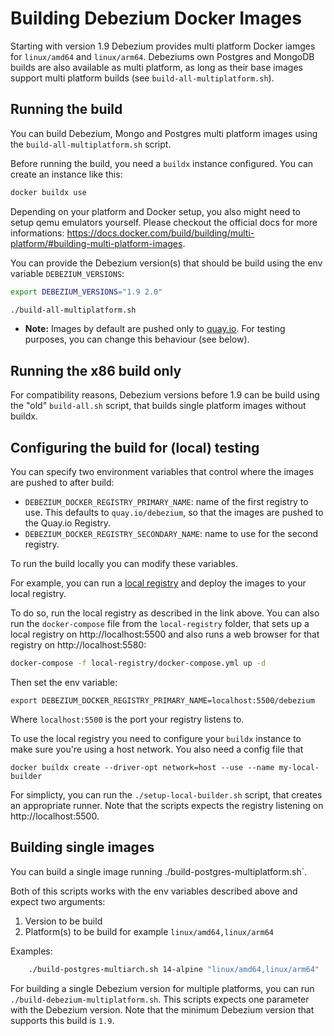 # Building Debezium Docker Images

Starting with version 1.9 Debezium provides multi platform Docker iamges for `linux/amd64`
and `linux/arm64`. 
Debeziums own Postgres and MongoDB builds are also available as multi platform, as long
as their base images support multi platform builds (see `build-all-multiplatform.sh`).

## Running the build

You can build Debezium, Mongo and Postgres multi platform images using the `build-all-multiplatform.sh` script.

Before running the build, you need a `buildx` instance configured. You can create an instance like this:

```bash
docker buildx use
```

Depending on your platform and Docker setup, you also might need to setup qemu emulators yourself. 
Please checkout the official docs for more informations: 
https://docs.docker.com/build/building/multi-platform/#building-multi-platform-images.

You can provide the Debezium version(s) that should be build using the env variable `DEBEZIUM_VERSIONS`:

```bash
export DEBEZIUM_VERSIONS="1.9 2.0"

./build-all-multiplatform.sh
```

* **Note:** Images by default are pushed only to [quay.io](https://quay.io/).
For testing purposes, you can change this behaviour (see below).

## Running the x86 build only

For compatibility reasons, Debezium versions before 1.9 can be build using the "old" `build-all.sh` script,
that builds single platform images without buildx.

## Configuring the build for (local) testing

You can specify two environment variables that control where the images are pushed to after build:

* `DEBEZIUM_DOCKER_REGISTRY_PRIMARY_NAME`: name of the first registry to use. This defaults to `quay.io/debezium`, so that the images are pushed to the Quay.io Registry.
* `DEBEZIUM_DOCKER_REGISTRY_SECONDARY_NAME`: name to use for the second registry.

To run the build locally you can modify these variables.

For example, you can run a [local registry](https://docs.docker.com/registry/deploying/)
and deploy the images to your local registry.

To do so, run the local registry as described in the link above. You can also run the `docker-compose` file from the `local-registry` folder, that
sets up a local registry on http://localhost:5500 and also runs a web browser for
that registry on http://localhost:5580:

```bash
docker-compose -f local-registry/docker-compose.yml up -d
``` 

Then set the env variable:

```
export DEBEZIUM_DOCKER_REGISTRY_PRIMARY_NAME=localhost:5500/debezium
```
Where `localhost:5500` is the port your registry listens to.

To use the local registry you need to configure your `buildx` instance to make
sure you're using a host network. You also need a config file that 

```
docker buildx create --driver-opt network=host --use --name my-local-builder
```

For simplicty, you can run the `./setup-local-builder.sh` script, that creates an
appropriate runner. Note that the scripts expects the registry listening on http://localhost:5500.

## Building single images

You can build a single image running ./build-postgres-multiplatform.sh`.

Both of this scripts works with the env variables described above and expect two arguments:

1. Version to be build
2. Platform(s) to be build for example `linux/amd64,linux/arm64`

Examples:

```bash
    ./build-postgres-multiarch.sh 14-alpine "linux/amd64,linux/arm64"
```

For building a single Debezium version for multiple platforms, you can run
`./build-debezium-multiplatform.sh`. This scripts expects one parameter with 
the Debezium version. Note that the minimum Debezium version that supports this
build is `1.9`.

